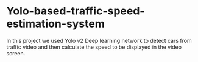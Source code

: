 # Yolo-based-traffic-speed-estimation-system
In this project we used Yolo v2 Deep learning network to detect cars from traffic video and then calculate the speed to be displayed in the video screen.
